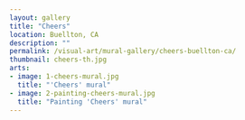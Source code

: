 ```yaml
---
layout: gallery
title: "Cheers"
location: Buellton, CA
description: ""
permalink: /visual-art/mural-gallery/cheers-buellton-ca/
thumbnail: cheers-th.jpg
arts:
- image: 1-cheers-mural.jpg
  title: "'Cheers' mural"
- image: 2-painting-cheers-mural.jpg
  title: "Painting 'Cheers' mural"
---
```

